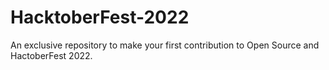 # HacktoberFest-2022
An exclusive repository to make your first contribution to Open Source and HactoberFest 2022.
